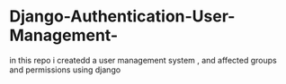 # Django-Authentication-User-Management-
in this repo i createdd a user management system , and affected groups and permissions using django
